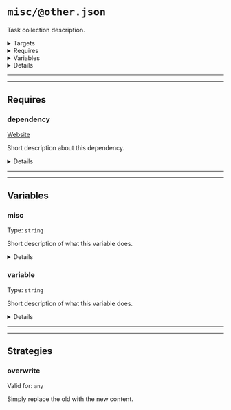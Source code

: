 #  `misc/@other.json`

Task collection description.

<!---0--><details>
<!---0--><summary>Targets</summary>

```
project
└─ ${misc}.txt
```

<!---0--></details>

<!---0--><details>
<!---0--><summary>Requires</summary>

- [dependency](#mock-plugin-req-ref-dependency)

<!---0--></details>

<!---0--><details>
<!---0--><summary>Variables</summary>

- [misc](#mock-plugin-var-ref-misc)
- [variable](#mock-plugin-var-ref-variable)

<!---0--></details>

<!---0--><details>
<!---0--><summary>Details</summary>

## > misc/task

_Updating `${misc}.txt` using [overwrite](#mock-plugin-strat-ref-overwrite)._

- Some purpose.

<!---1--><details>
<!---1--><summary>Targets</summary>

```
project
└─ ${misc}.txt
```

<!---1--></details>

<!---1--><details>
<!---1--><summary>Requires</summary>

- [dependency](#mock-plugin-req-ref-dependency)

<!---1--></details>

<!---1--><details>
<!---1--><summary>Variables</summary>

- [misc](#mock-plugin-var-ref-misc)
- [variable](#mock-plugin-var-ref-variable)

<!---1--></details>

</details>

------
------

## Requires

### <a name="mock-plugin-req-ref-dependency">dependency</a>

[Website](https://www.some-tool-name.com)

Short description about this dependency.

<!---0--><details>
<!---0--><summary>Details</summary>

Detailed description about this dependency and how it's used.

<!---0--></details>

------
------

## Variables

### <a name="mock-plugin-var-ref-misc">misc</a>

Type: `string`

Short description of what this variable does.

<!---0--><details>
<!---0--><summary>Details</summary>

Detailed description of what this variable does.

<!---0--></details>

### <a name="mock-plugin-var-ref-variable">variable</a>

Type: `string`

Short description of what this variable does.

<!---0--><details>
<!---0--><summary>Details</summary>

Detailed description of what this variable does.

<!---0--></details>

------
------

## Strategies

### <a name="mock-plugin-strat-ref-overwrite">overwrite</a>

Valid for: `any`

Simply replace the old with the new content.

